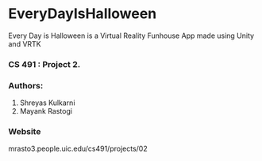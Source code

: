 # EveryDayIsHalloween
Every Day is Halloween is a Virtual Reality Funhouse App made using Unity and VRTK

### CS 491 : Project 2.
### Authors:
1. Shreyas Kulkarni
2. Mayank Rastogi

### Website
mrasto3.people.uic.edu/cs491/projects/02


